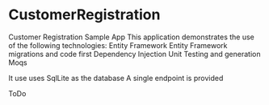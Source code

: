 # CustomerRegistration
Customer Registration Sample App
This application demonstrates the use of the following technologies:
Entity Framework
Entity Framework migrations and code first
Dependency Injection
Unit Testing and generation Moqs





It use uses SqlLite as the database
A single endpoint is provided


ToDo
